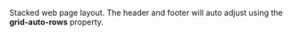 Stacked web page layout. The header and footer will auto adjust using the **grid-auto-rows** property.
